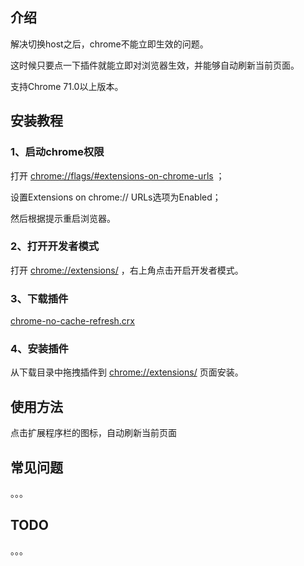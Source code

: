 ## 介绍
解决切换host之后，chrome不能立即生效的问题。

这时候只要点一下插件就能立即对浏览器生效，并能够自动刷新当前页面。

支持Chrome 71.0以上版本。

## 安装教程

### 1、启动chrome权限

打开 [chrome://flags/#extensions-on-chrome-urls](chrome://flags/#extensions-on-chrome-urls) ；

设置Extensions on chrome:// URLs选项为Enabled；

然后根据提示重启浏览器。

### 2、打开开发者模式

打开 [chrome://extensions/](chrome://extensions/) ，右上角点击开启开发者模式。

### 3、下载插件

[chrome-no-cache-refresh.crx](https://github.com/xhay1122/chrome-no-cache-refresh/raw/master/chrome-no-cache-refresh.crx)

### 4、安装插件

从下载目录中拖拽插件到 [chrome://extensions/](chrome://extensions/) 页面安装。

## 使用方法

点击扩展程序栏的图标，自动刷新当前页面

## 常见问题

。。。

## TODO

。。。
